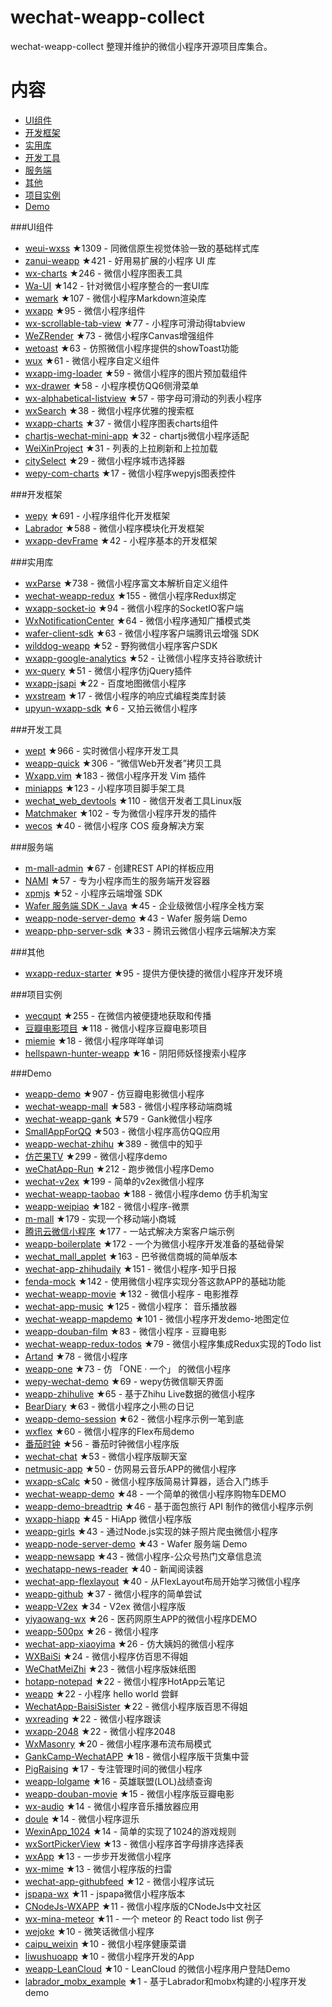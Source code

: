 # wechat-weapp-collect
wechat-weapp-collect
整理并维护的微信小程序开源项目库集合。

# 内容 

- [UI组件](#UI组件) 
- [开发框架](#开发框架) 
- [实用库](#实用库) 
- [开发工具](#开发工具) 
- [服务端](#服务端) 
- [其他](#其他) 
- [项目实例](#项目实例) 
- [Demo](#Demo) 

###UI组件 

- [weui-wxss](https://github.com/weui/weui-wxss) ★1309 - 同微信原生视觉体验一致的基础样式库 
- [zanui-weapp](https://github.com/youzan/zanui-weapp) ★421 - 好用易扩展的小程序 UI 库 
- [wx-charts](https://github.com/xiaolin3303/wx-charts) ★246 - 微信小程序图表工具 
- [Wa-UI](https://github.com/liujians/Wa-UI) ★142 - 针对微信小程序整合的一套UI库 
- [wemark](https://github.com/TooBug/wemark) ★107 - 微信小程序Markdown渲染库 
- [wxapp](https://github.com/youzouzou/wxapp) ★95 - 微信小程序组件 
- [wx-scrollable-tab-view](https://github.com/zhongjie-chen/wx-scrollable-tab-view) ★77 - 小程序可滑动得tabview 
- [WeZRender](https://github.com/guyoung/WeZRender) ★73 - 微信小程序Canvas增强组件 
- [wetoast](https://github.com/kiinlam/wetoast) ★63 - 仿照微信小程序提供的showToast功能 
- [wux](https://github.com/skyvow/wux) ★61 - 微信小程序自定义组件 
- [wxapp-img-loader](https://github.com/o2team/wxapp-img-loader) ★59 - 微信小程序的图片预加载组件 
- [wx-drawer](https://github.com/zhongjie-chen/wx-drawer) ★58 - 小程序模仿QQ6侧滑菜单 
- [wx-alphabetical-listview](https://github.com/zhongjie-chen/wx-alphabetical-listview) ★57 - 带字母可滑动的列表小程序 
- [wxSearch](https://github.com/icindy/wxSearch) ★38 - 微信小程序优雅的搜索框 
- [wxapp-charts](https://github.com/hawx1993/wxapp-charts) ★37 - 微信小程序图表charts组件 
- [chartjs-wechat-mini-app](https://github.com/xiabingwu/chartjs-wechat-mini-app) ★32 - chartjs微信小程序适配 
- [WeiXinProject](https://github.com/lidong1665/WeiXinProject) ★31 - 列表的上拉刷新和上拉加载 
- [citySelect](https://github.com/chenjinxinlove/citySelect) ★29 - 微信小程序城市选择器 
- [wepy-com-charts](https://github.com/CalvinHong/wepy-com-charts) ★17 - 微信小程序wepyjs图表控件 

###开发框架 

- [wepy](https://github.com/wepyjs/wepy) ★691 - 小程序组件化开发框架 
- [Labrador](https://github.com/maichong/labrador) ★588 - 微信小程序模块化开发框架 
- [wxapp-devFrame](https://github.com/hss01248/wxapp-devFrame) ★42 - 小程序基本的开发框架 

###实用库 

- [wxParse](https://github.com/icindy/wxParse) ★738 - 微信小程序富文本解析自定义组件 
- [wechat-weapp-redux](https://github.com/charleyw/wechat-weapp-redux) ★155 - 微信小程序Redux绑定 
- [wxapp-socket-io](https://github.com/fanweixiao/wxapp-socket-io) ★94 - 微信小程序的SocketIO客户端 
- [WxNotificationCenter](https://github.com/icindy/WxNotificationCenter) ★64 - 微信小程序通知广播模式类 
- [wafer-client-sdk](https://github.com/tencentyun/weapp-client-sdk) ★63 - 微信小程序客户端腾讯云增强 SDK 
- [wilddog-weapp](https://github.com/WildDogTeam/wilddog-weapp) ★52 - 野狗微信小程序客户SDK 
- [wxapp-google-analytics](https://github.com/rchunping/wxapp-google-analytics) ★52 - 让微信小程序支持谷歌统计 
- [wx-query](https://github.com/stephenml/wx-query) ★51 - 微信小程序仿jQuery插件 
- [wxapp-jsapi](https://github.com/baidumapapi/wxapp-jsapi) ★22 - 百度地图微信小程序 
- [wxstream](https://github.com/wpcfan/wxstream) ★17 - 微信小程序的响应式编程类库封装 
- [upyun-wxapp-sdk](https://github.com/upyun/upyun-wxapp-sdk) ★6 - 又拍云微信小程序 

###开发工具 

- [wept](https://github.com/chemzqm/wept) ★966 - 实时微信小程序开发工具 
- [weapp-quick](https://github.com/phodal/weapp-quick) ★306 - “微信Web开发者”拷贝工具 
- [Wxapp.vim](https://github.com/chemzqm/wxapp.vim) ★183 - 微信小程序开发 Vim 插件 
- [miniapps](https://github.com/DDFE/miniapps) ★123 - 小程序项目脚手架工具 
- [wechat_web_devtools](https://github.com/yuan1994/wechat_web_devtools) ★110 - 微信开发者工具Linux版 
- [Matchmaker](https://github.com/lypeer/Matchmaker) ★102 - 专为微信小程序开发的插件 
- [wecos](https://github.com/tencentyun/wecos) ★40 - 微信小程序 COS 瘦身解决方案 

###服务端 

- [m-mall-admin](https://github.com/skyvow/m-mall-admin) ★67 - 创建REST API的样板应用 
- [NAMI](https://github.com/wodenwang/nami) ★57 - 专为小程序而生的服务端开发容器 
- [xpmjs](https://github.com/XpmJS/xpmjs) ★52 - 小程序云端增强 SDK 
- [Wafer 服务端 SDK - Java](https://github.com/tencentyun/weapp-java-server-sdk) ★45 - 企业级微信小程序全栈方案 
- [weapp-node-server-demo](https://github.com/tencentyun/weapp-node-server-demo) ★43 - Wafer 服务端 Demo 
- [weapp-php-server-sdk](https://github.com/tencentyun/weapp-php-server-sdk) ★33 - 腾讯云微信小程序云端解决方案 

###其他 

- [wxapp-redux-starter](https://github.com/qixiuss/wxapp-redux-starter) ★95 - 提供方便快捷的微信小程序开发环境 

###项目实例 

- [wecqupt](https://github.com/lanshan-studio/wecqupt) ★255 - 在微信内被便捷地获取和传播 
- [豆瓣电影项目](https://github.com/songhaoreact/豆瓣电影项目) ★118 - 微信小程序豆瓣电影项目 
- [miemie](https://github.com/airingursb/miemie) ★18 - 微信小程序咩咩单词 
- [hellspawn-hunter-weapp](https://github.com/bluedazzle/hellspawn-hunter-weapp) ★16 - 阴阳师妖怪搜索小程序 

###Demo 

- [weapp-demo](https://github.com/zce/weapp-demo) ★907 - 仿豆瓣电影微信小程序 
- [wechat-weapp-mall](https://github.com/liuxuanqiang/wechat-weapp-mall) ★583 - 微信小程序移动端商城 
- [wechat-weapp-gank](https://github.com/lypeer/wechat-weapp-gank) ★579 - Gank微信小程序 
- [SmallAppForQQ](https://github.com/xiehui999/SmallAppForQQ) ★503 - 微信小程序高仿QQ应用 
- [weapp-wechat-zhihu](https://github.com/RebeccaHanjw/weapp-wechat-zhihu) ★389 - 微信中的知乎 
- [仿芒果TV](https://github.com/web-Marker/wechat-Development) ★299 - 微信小程序demo 
- [weChatApp-Run](https://github.com/alanwangmodify/weChatApp-Run) ★212 - 跑步微信小程序Demo 
- [wechat-v2ex](https://github.com/jectychen/wechat-v2ex) ★199 - 简单的v2ex微信小程序 
- [wechat-weapp-taobao](https://github.com/ChangQing666/wechat-weapp-taobao) ★188 - 微信小程序demo 仿手机淘宝 
- [weapp-weipiao](https://github.com/wangmingjob/weapp-weipiao) ★182 - 微信小程序-微票 
- [m-mall](https://github.com/skyvow/m-mall) ★179 - 实现一个移动端小商城 
- [腾讯云微信小程序](https://github.com/tencentyun/weapp-client-demo) ★177 - 一站式解决方案客户端示例 
- [weapp-boilerplate](https://github.com/zce/weapp-boilerplate) ★172 - 一个为微信小程序开发准备的基础骨架 
- [wechat_mall_applet](https://github.com/bayetech/wechat_mall_applet) ★163 - 巴爷微信商城的简单版本 
- [wechat-app-zhihudaily](https://github.com/myronliu347/wechat-app-zhihudaily) ★151 - 微信小程序-知乎日报 
- [fenda-mock](https://github.com/davedavehong/fenda-mock) ★142 - 使用微信小程序实现分答这款APP的基础功能 
- [wechat-weapp-movie](https://github.com/yesifeng/wechat-weapp-movie) ★132 - 微信小程序 - 电影推荐 
- [wechat-app-music](https://github.com/eyasliu/wechat-app-music) ★125 - 微信小程序： 音乐播放器 
- [wechat-weapp-mapdemo](https://github.com/giscafer/wechat-weapp-mapdemo) ★101 - 微信小程序开发demo-地图定位 
- [weapp-douban-film](https://github.com/hingsir/weapp-douban-film) ★83 - 微信小程序 - 豆瓣电影 
- [wechat-weapp-redux-todos](https://github.com/charleyw/wechat-weapp-redux-todos) ★79 - 微信小程序集成Redux实现的Todo list 
- [Artand](https://github.com/SuperKieran/weapp-artand) ★78 - 微信小程序 
- [weapp-one](https://github.com/ahonn/weapp-one) ★73 - 仿 「ONE · 一个」 的微信小程序 
- [wepy-wechat-demo](https://github.com/wepyjs/wepy-wechat-demo) ★69 - wepy仿微信聊天界面 
- [weapp-zhihulive](https://github.com/dongweiming/weapp-zhihulive) ★65 - 基于Zhihu Live数据的微信小程序 
- [BearDiary](https://github.com/harveyqing/BearDiary) ★63 - 微信小程序之小熊の日记 
- [weapp-demo-session](https://github.com/CFETeam/weapp-demo-session) ★62 - 微信小程序示例一笔到底 
- [wxflex](https://github.com/icindy/wxflex) ★60 - 微信小程序的Flex布局demo 
- [番茄时钟](https://github.com/kraaas/timer) ★56 - 番茄时钟微信小程序版 
- [wechat-chat](https://github.com/ericzyh/wechat-chat) ★53 - 微信小程序版聊天室 
- [netmusic-app](https://github.com/sqaiyan/netmusic-app) ★50 - 仿网易云音乐APP的微信小程序 
- [wxapp-sCalc](https://github.com/dunizb/wxapp-sCalc) ★50 - 微信小程序版简易计算器，适合入门练手 
- [wechat-weapp-demo](https://github.com/SeptemberMaples/wechat-weapp-demo) ★48 - 一个简单的微信小程序购物车DEMO 
- [weapp-demo-breadtrip](https://github.com/romoo/weapp-demo-breadtrip) ★46 - 基于面包旅行 API 制作的微信小程序示例 
- [wxapp-hiapp](https://github.com/BelinChung/wxapp-hiapp) ★45 - HiApp 微信小程序版 
- [weapp-girls](https://github.com/litt1e-p/weapp-girls) ★43 - 通过Node.js实现的妹子照片爬虫微信小程序 
- [weapp-node-server-demo](https://github.com/tencentyun/weapp-node-server-demo) ★43 - Wafer 服务端 Demo 
- [weapp-newsapp](https://github.com/hijiangtao/weapp-newsapp) ★43 - 微信小程序-公众号热门文章信息流 
- [wechatapp-news-reader](https://github.com/vace/wechatapp-news-reader) ★40 - 新闻阅读器 
- [wechat-app-flexlayout](https://github.com/hardog/wechat-app-flexlayout) ★40 - 从FlexLayout布局开始学习微信小程序 
- [weapp-github](https://github.com/zhengxiaowai/weapp-github) ★37 - 微信小程序的简单尝试 
- [weapp-V2ex](https://github.com/bestony/weapp-V2ex) ★34 - V2ex 微信小程序版 
- [yiyaowang-wx](https://github.com/jiabinxu/yiyaowang-wx) ★26 - 医药网原生APP的微信小程序DEMO 
- [weapp-500px](https://github.com/fluency03/weapp-500px) ★26 - 微信小程序 
- [wechat-app-xiaoyima](https://github.com/iamjs1/wechat-app-xiaoyima) ★26 - 仿大姨妈的微信小程序 
- [WXBaiSi](https://github.com/SureZhangHW/WXBaiSi) ★24 - 微信小程序仿百思不得姐 
- [WeChatMeiZhi](https://github.com/brucevanfdm/WeChatMeiZhi) ★23 - 微信小程序版妹纸图 
- [hotapp-notepad](https://github.com/hotapp888/hotapp-notepad) ★22 - 微信小程序HotApp云笔记 
- [weapp](https://github.com/kunkun12/weapp) ★22 - 小程序 hello world 尝鲜 
- [WechatApp-BaisiSister](https://github.com/Symous/WechatApp-BaisiSister) ★22 - 微信小程序版百思不得姐 
- [wxreading](https://github.com/gxmzjxk/wxreading) ★22 - 微信小程序跟读 
- [wxapp-2048](https://github.com/natee/wxapp-2048) ★22 - 微信小程序2048 
- [WxMasonry](https://github.com/icindy/WxMasonry) ★20 - 微信小程序瀑布流布局模式 
- [GankCamp-WechatAPP](https://github.com/iwgang/GankCamp-WechatAPP) ★18 - 微信小程序版干货集中营 
- [PigRaising](https://github.com/SeaHub/PigRaising) ★17 - 专注管理时间的微信小程序 
- [weapp-lolgame](https://github.com/xiaowenxia/weapp-lolgame) ★16 - 英雄联盟(LOL)战绩查询 
- [weapp-douban-movie](https://github.com/David-Guo/weapp-douban-movie) ★15 - 微信小程序版豆瓣电影 
- [wx-audio](https://github.com/xingbofeng/wx-audio) ★14 - 微信小程序音乐播放器应用 
- [doule](https://github.com/mkxiansheng/doule) ★14 - 微信小程序逗乐 
- [WexinApp_1024](https://github.com/RedLove/WexinApp_1024) ★14 - 简单的实现了1024的游戏规则 
- [wxSortPickerView](https://github.com/icindy/wxSortPickerView) ★13 - 微信小程序首字母排序选择表 
- [wxApp](https://github.com/Gavin-YYC/wxApp) ★13 - 一步步开发微信小程序 
- [wx-mime](https://github.com/jsongo/wx-mime) ★13 - 微信小程序版的扫雷 
- [wechat-app-githubfeed](https://github.com/uniquexiaobai/wechat-app-githubfeed) ★12 - 微信小程序试玩 
- [jspapa-wx](https://github.com/biggerV/jspapa-wx) ★11 - jspapa微信小程序版本 
- [CNodeJs-WXAPP](https://github.com/Shaman05/CNodeJs-WXAPP) ★11 - 微信小程序版的CNodeJs中文社区 
- [wx-mina-meteor](https://github.com/leijing7/wx-mina-meteor) ★11 - 一个 meteor 的 React todo list 例子 
- [wejoke](https://github.com/zszdevelop/wejoke) ★10 - 微笑话微信小程序 
- [caipu_weixin](https://github.com/bestTao/caipu_weixin) ★10 - 微信小程序健康菜谱 
- [liwushuoapp](https://github.com/chongbenben/liwushuoapp) ★10 - 微信小程序开发的App 
- [weapp-LeanCloud](https://github.com/bestony/weapp-LeanCloud) ★10 - LeanCloud 的微信小程序用户登陆Demo 
- [labrador_mobx_example](https://github.com/spacedragon/labrador_mobx_example) ★1 - 基于Labrador和mobx构建的小程序开发demo 

